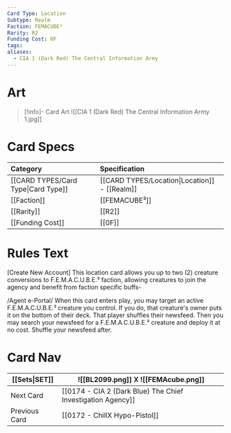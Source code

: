 ```yaml
---
Card Type: Location
Subtype: Realm
Faction: FEMACUBE³
Rarity: R2
Funding Cost: 0F
tags: 
aliases:
  - CIA 1 (Dark Red) The Central Information Army
---
```

# Art

> [!info]- Card Art
> ![[CIA 1 (Dark Red) The Central Information Army 1.jpg]]

# Card Specs

| Category | Specification| 
| :--- | :--- |
| [[CARD TYPES/Card Type\|Card Type]] | [[CARD TYPES/Location\|Location]] - [[Realm]] |  
| [[Faction]] | [[FEMACUBE³]] |  
| [[Rarity]] | [[R2]] |  
| [[Funding Cost]] | [[0F]] | 

# Rules Text  

[Create New Account] 
This location card allows you up to two (2) creature conversions to F.E.M.A.C.U.B.E.³ faction, allowing creatures to join the agency and benefit from faction specific buffs- 

/Agent e-Portal/
When this card enters play, you may target an active F.E.M.A.C.U.B.E.³ creature you control.
If you do, that creature's owner puts it on the bottom of their deck. That player shuffles their newsfeed.
Then you may search your newsfeed for a F.E.M.A.C.U.B.E.³ creature and deploy it at no cost. Shuffle your newsfeed after.


# Card Nav

| [[Sets\|SET]] |  ![[BL2099.png]] 𐌢 ![[FEMAcube.png]] |
| ------------- | ------------------------------ |
| Next Card     | [[0174 - CIA 2 (Dark Blue) The Chief Investigation Agency]] |
| Previous Card | [[0172 - ChillX Hypo-Pistol]] |



